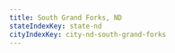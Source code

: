 ```yaml
---
title: South Grand Forks, ND
stateIndexKey: state-nd
cityIndexKey: city-nd-south-grand-forks
---
```

